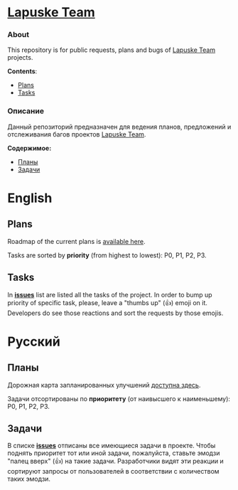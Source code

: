 [Lapuske Team](lapuske.dev)
==============

### About

This repository is for public requests, plans and bugs of [Lapuske Team](lapuske.dev) projects.

__Contents__:
* [Plans](#plans)
* [Tasks](#tasks)

### Описание

Данный репозиторий предназначен для ведения планов, предложений и отслеживания багов проектов [Lapuske Team](lapuske.dev).
 
__Содержимое:__
* [Планы](#планы)
* [Задачи](#задачи)




# English



## Plans

Roadmap of the current plans is [available here](roadmap).

Tasks are sorted by __priority__ (from highest to lowest): P0, P1, P2, P3.



## Tasks

In [__issues__](issues) list are listed all the tasks of the project. In order to bump up priority of specific task, please, leave a "thumbs up" (👍) emoji on it. Developers do see those reactions and sort the requests by those emojis.




# Русский



## Планы

Дорожная карта запланированных улучшений [доступна здесь](roadmap).

Задачи отсортированы по __приоритету__ (от наивысшего к наименьшему): P0, P1, P2, P3.



## Задачи

В списке [__issues__](issues) отписаны все имеющиеся задачи в проекте. Чтобы поднять приоритет тот или иной задачи, пожалуйста, ставьте эмодзи "палец вверх" (👍) на такие задачи. Разработчики видят эти реакции и сортируют запросы от пользователей в соответствии с количеством таких эмодзи.




[lapuske.dev]: https://lapuske.dev
[issues]: https://github.com/lapuske/team/issues
[roadmap]: https://github.com/orgs/lapuske/projects/2/views/1
